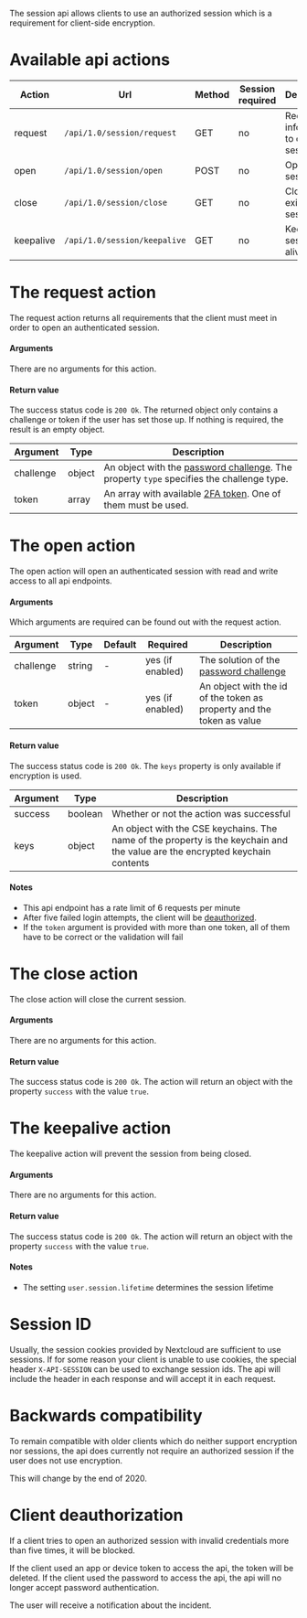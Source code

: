 The session api allows clients to use an authorized session which is a requirement for client-side encryption.

# Available api actions
| Action | Url | Method | Session required | Description |
| --- | --- | --- | --- | --- |
| request   | `/api/1.0/session/request`   | GET  | no | Request the information to open a session |
| open      | `/api/1.0/session/open`      | POST | no | Open a new session |
| close     | `/api/1.0/session/close`     | GET  | no | Close an existing session |
| keepalive | `/api/1.0/session/keepalive` | GET  | no | Keep the session alive |


# The request action
The request action returns all requirements that the client must meet in order to open an authenticated session.

#### Arguments
There are no arguments for this action.

#### Return value
The success status code is `200 Ok`.
The returned object only contains a challenge or token if the user has set those up.
If nothing is required, the result is an empty object.

| Argument | Type | Description |
| --- | --- | --- |
| challenge | object | An object with the [password challenge](../Encryption#password-challenge). The property `type` specifies the challenge type. |
| token | array | An array with available [2FA token](./Token-Api). One of them must be used. |


# The open action
The open action will open an authenticated session with read and write access to all api endpoints.

#### Arguments
Which arguments are required can be found out with the request action.

| Argument | Type | Default | Required | Description |
| --- | --- | --- | --- | --- |
| challenge | string | - | yes (if enabled) | The solution of the [password challenge](../Encryption#password-challenge) |
| token | object | - | yes (if enabled) | An object with the id of the token as property and the token as value |

#### Return value
The success status code is `200 Ok`.
The `keys` property is only available if encryption is used.

| Argument | Type | Description |
| --- | --- | --- |
| success | boolean | Whether or not the action was successful |
| keys | object | An object with the CSE keychains. The name of the property is the keychain and the value are the encrypted keychain contents |

#### Notes
 - This api endpoint has a rate limit of 6 requests per minute
 - After five failed login attempts, the client will be [deauthorized](#client-deauthorization).
 - If the `token` argument is provided with more than one token, all of them have to be correct or the validation will fail


# The close action
The close action will close the current session.

#### Arguments
There are no arguments for this action.

#### Return value
The success status code is `200 Ok`.
The action will return an object with the property `success` with the value `true`.


# The keepalive action
The keepalive action will prevent the session from being closed.

#### Arguments
There are no arguments for this action.

#### Return value
The success status code is `200 Ok`.
The action will return an object with the property `success` with the value `true`.

#### Notes
 - The setting `user.session.lifetime` determines the session lifetime


# Session ID
Usually, the session cookies provided by Nextcloud are sufficient to use sessions.
If for some reason your client is unable to use cookies, the special header `X-API-SESSION` can be used to exchange session ids.
The api will include the header in each response and will accept it in each request.


# Backwards compatibility
To remain compatible with older clients which do neither support encryption nor sessions, the api does currently not require an authorized session if the user does not use encryption.

This will change by the end of 2020.


# Client deauthorization
If a client tries to open an authorized session with invalid credentials more than five times, it will be blocked.

If the client used an app or device token to access the api, the token will be deleted.
If the client used the password to access the api, the api will no longer accept password authentication.

The user will receive a notification about the incident.